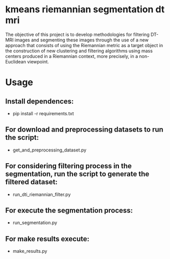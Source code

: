 # kmeans riemannian segmentation dt mri
 The objective of this project is to develop methodologies for filtering DT-MRI images and segmenting these images through the use of a new approach that consists of using the Riemannian metric as a target object in the construction of new clustering and filtering algorithms using mass centers produced in a Riemannian context, more precisely, in a non-Euclidean viewpoint.


# Usage
## Install dependences:
 - pip install -r requirements.txt

## For download and preprocessing datasets to run the script:
 - get_and_preprocessing_dataset.py

## For considering filtering process in the segmentation, run the script to generate the filtered dataset:
 - run_dti_riemannian_filter.py

## For execute the segmentation process:
 - run_segmentation.py

## For make results execute:
  - make_results.py
